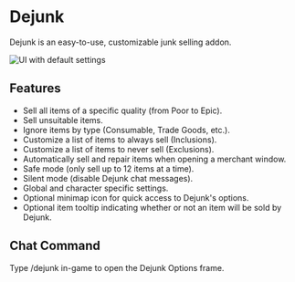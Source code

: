 # Dejunk

Dejunk is an easy-to-use, customizable junk selling addon.

![UI with default settings](https://media-elerium.cursecdn.com/attachments/203/254/1.png)

## Features
* Sell all items of a specific quality (from Poor to Epic).
* Sell unsuitable items.
* Ignore items by type (Consumable, Trade Goods, etc.).
* Customize a list of items to always sell (Inclusions).
* Customize a list of items to never sell (Exclusions).
* Automatically sell and repair items when opening a merchant window.
* Safe mode (only sell up to 12 items at a time).
* Silent mode (disable Dejunk chat messages).
* Global and character specific settings.
* Optional minimap icon for quick access to Dejunk's options.
* Optional item tooltip indicating whether or not an item will be sold by Dejunk.

## Chat Command
Type /dejunk in-game to open the Dejunk Options frame.
